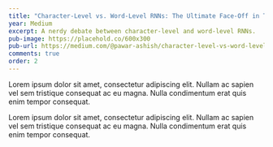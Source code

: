 ```yaml
---
title: "Character-Level vs. Word-Level RNNs: The Ultimate Face-Off in Text Generation"
year: Medium
excerpt: A nerdy debate between character-level and word-level RNNs.
pub-image: https://placehold.co/600x300
pub-url: https://medium.com/@pawar-ashish/character-level-vs-word-level-rnns-the-ultimate-face-off-in-text-generation-e303cdaa08a8
comments: true
order: 2
---
```


Lorem ipsum dolor sit amet, consectetur adipiscing elit. Nullam ac sapien vel sem tristique consequat ac eu magna. Nulla condimentum erat quis enim tempor consequat.

Lorem ipsum dolor sit amet, consectetur adipiscing elit. Nullam ac sapien vel sem tristique consequat ac eu magna. Nulla condimentum erat quis enim tempor consequat.
